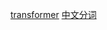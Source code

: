 [transformer](https://github.com/CaiquanLiu/AI_Pappers/blob/master/transformer.md)
[中文分词](https://github.com/CaiquanLiu/AI_Pappers/blob/master/%E4%B8%AD%E6%96%87%E5%88%86%E8%AF%8D.md)
